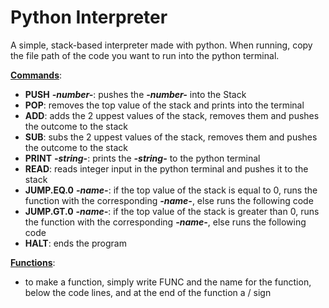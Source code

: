 # Python Interpreter

A simple, stack-based interpreter made with python. When running, copy the file path of the code you want to run into the python terminal.

<ins>**Commands**</ins>:
- **PUSH** ***-number-***: pushes the ***-number-*** into the Stack
- **POP**: removes the top value of the stack and prints into the terminal
- **ADD**: adds the 2 uppest values of the stack, removes them and pushes the outcome to the stack
- **SUB**: subs the 2 uppest values of the stack, removes them and pushes the outcome to the stack
- **PRINT** ***-string-***: prints the ***-string-*** to the python terminal
- **READ**: reads integer input in the python terminal and pushes it to the stack
- **JUMP.EQ.0** ***-name-***: if the top value of the stack is equal to 0, runs the function with the corresponding ***-name-***, else runs the following code
- **JUMP.GT.0** ***-name-***: if the top value of the stack is greater than 0, runs the function with the corresponding ***-name-***, else runs the following code
- **HALT**: ends the program

<ins>**Functions**</ins>:
- to make a function, simply write FUNC and the name for the function, below the code lines, and at the end of the function a / sign
